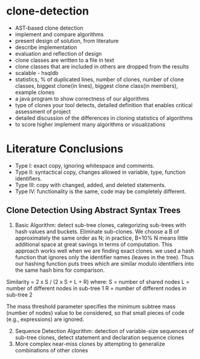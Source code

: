 # clone-detection

- AST-based clone detection
- implement and compare algorithms
- present design of solution, from literature
- describe implementation
- evaluation and reflection of design
- clone classes are written to a file in text
- clone classes that are included in others are dropped from the results
- scalable - hsqldb
- statistics, % of duplicated lines, number of clones, number of clone classes, biggest clone(in lines), biggest clone class(in members), example clones
- a java program to show correctness of our algorithms
- type of clones your tool detects, detailed definition that enables critical assessment of project
- detailed discussion of the differences in cloning statistics of algorithms
- to score higher implement many algorithms or visualizations

# Literature Conclusions

- Type I: exact copy, ignoring whitespace and comments.
- Type II: syntactical copy, changes allowed in variable, type, function identifiers.
- Type III: copy with changed, added, and deleted statements.
- Type IV: functionality is the same, code may be completely different.

## Clone Detection Using Abstract Syntax Trees
1) Basic Algorithm: detect sub-tree clones, categorizing sub-trees with hash values and buckets.
Eliminate sub-clones. We choose a B of approximately the same order as N; in practice, B=10% N means little additional space at great savings in terms of computation.
This approach works well when we are finding exact
clones. 
we used a hash function that ignores only the identifier names (leaves in the tree). Thus our hashing function puts trees which are similar modulo identifiers into the same hash bins for comparison.

Similarity = 2 x S / (2 x S + L + R)
where:
S = number of shared nodes
L = number of different nodes in sub-tree 1
R = number of different nodes in sub-tree 2

The mass threshold parameter specifies the minimum subtree mass (number of nodes) value to be considered, so that
small pieces of code (e.g., expressions) are ignored.

2) Sequence Detection Algorithm: detection of variable-size sequences of sub-tree clones, detect statement and declaration sequence clones
3) More complex near-miss clones by attempting to generalize combinations of other clones